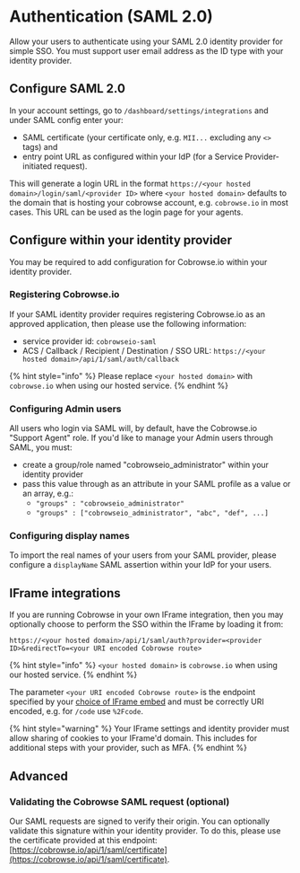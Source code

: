 # Authentication (SAML 2.0)

Allow your users to authenticate using your SAML 2.0 identity provider for simple SSO. You must support user email address as the ID type with your identity provider.&#x20;

## Configure SAML 2.0

In your account settings, go to `/dashboard/settings/integrations` and under SAML config enter your:

* SAML certificate (your certificate only, e.g. `MII...` excluding any `<>` tags) and
* entry point URL as configured within your IdP (for a Service Provider-initiated request).

This will generate a login URL in the format `https://<your hosted domain>/login/saml/<provider ID>` where `<your hosted domain>` defaults to the domain that is hosting your cobrowse account, e.g. `cobrowse.io` in most cases. This URL can be used as the login page for your agents.&#x20;

## Configure within your identity provider

You may be required to add configuration for Cobrowse.io within your identity provider.

### Registering Cobrowse.io

If your SAML identity provider requires registering Cobrowse.io as an approved application, then please use the following information:

* service provider id: `cobrowseio-saml`
* ACS / Callback / Recipient / Destination / SSO URL: `https://<your hosted domain>/api/1/saml/auth/callback`

{% hint style="info" %}
Please replace `<your hosted domain>` with `cobrowse.io` when using our hosted service.
{% endhint %}

### Configuring Admin users

All users who login via SAML will, by default, have the Cobrowse.io "Support Agent" role. If you'd like to manage your Admin users through SAML, you must:

* create a group/role named "cobrowseio\_administrator" within your identity provider
* pass this value through as an attribute in your SAML profile as a value or an array, e.g.:
  * `"groups" : "cobrowseio_administrator"`
  * `"groups" : ["cobrowseio_administrator", "abc", "def", ...]`

### Configuring display names

To import the real names of your users from your SAML provider, please configure a `displayName` SAML assertion within your IdP for your users.

## IFrame integrations

If you are running Cobrowse in your own IFrame integration, then you may optionally choose to perform the SSO within the IFrame by loading it from:

`https://<your hosted domain>/api/1/saml/auth?provider=<provider ID>&redirectTo=<your URI encoded Cobrowse route>`

{% hint style="info" %}
`<your hosted domain>` is `cobrowse.io` when using our hosted service.
{% endhint %}

The parameter `<your URI encoded Cobrowse route>` is the endpoint specified by your [choice of IFrame embed](custom-iframe-embeds.md) and must be correctly URI encoded, e.g. for `/code` use `%2Fcode`.

{% hint style="warning" %}
Your IFrame settings and identity provider must allow sharing of cookies to your IFrame'd domain. This includes for additional steps with your provider, such as MFA.&#x20;
{% endhint %}

## Advanced

### Validating the Cobrowse SAML request (optional)

Our SAML requests are signed to verify their origin. You can optionally validate this signature within your identity provider. To do this, please use the certificate provided at this endpoint: [https://cobrowse.io/api/1/saml/certificate](https://cobrowse.io/api/1/saml/certificate).
